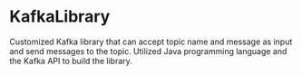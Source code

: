 # KafkaLibrary
Customized Kafka library that can accept topic name and message as input and send messages to the topic. Utilized Java programming language and the Kafka API to build the library.
